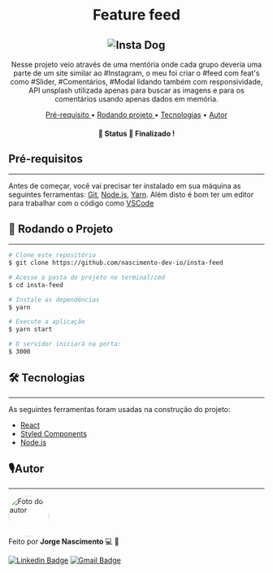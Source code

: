 <h1 align="center"> Feature feed </h1>

<h2 align="center">
<img alt="Insta Dog" title="Dog" src="https://firebasestorage.googleapis.com/v0/b/web-apps-4659f.appspot.com/o/feed.png?alt=media&token=215497eb-27db-4b74-98a4-1e516b91eebc" />
</h2>

<p align="center">Nesse projeto veio através de uma mentória onde cada grupo deveria uma parte de um site similar ao #Instagram, o meu foi criar o #feed com feat's como #Slider, #Comentários, #Modal lidando também com responsividade, API unsplash utilizada apenas para buscar as imagens e para os comentários usando apenas dados em memória.
</p>

<p align = "center">
  <a href="#pre"> Pré-requisito </a> •
  <a href="#rodando"> Rodando projeto </a> •
  <a href="#tecnologia">Tecnologias</a> • 
  <a href="#autor"> Autor </a>
</p>

<h4 align="center"> 
	🚧 Status 🚀 Finalizado !
</h4>

<h2 id="pre"> Pré-requisitos </h2>

---

Antes de começar, você vai precisar ter instalado em sua máquina as seguintes ferramentas:
[Git](https://git-scm.com), [Node.js](https://nodejs.org/en/), [Yarn](https://yarnpkg.com/).
Além disto é bom ter um editor para trabalhar com o código como [VSCode](https://code.visualstudio.com/)

 <h2 id="rodando">🎲 Rodando o Projeto </h2>

---

```bash
# Clone este repositório
$ git clone https://github.com/nascimento-dev-io/insta-feed

# Acesse a pasta do projeto no terminal/cmd
$ cd insta-feed

# Instale as dependências
$ yarn

# Execute a aplicação
$ yarn start

# O servidor iniciará na porta:
$ 3000
```

<h2 id="tecnologia">🛠 Tecnologias</h2>

---

As seguintes ferramentas foram usadas na construção do projeto:

- [React](https://pt-br.reactjs.org/)
- [Styled Components](https://styled-components.com/)
- [Node.js](https://nodejs.org/en/)

<h2 id="autor"> 🎙Autor</h2>

---

 <img  width="80px;" height="80px;" style="border-radius:50px;" src="https://firebasestorage.googleapis.com/v0/b/web-apps-4659f.appspot.com/o/perfil.jpg?alt=media&token=6d0c250c-8d06-44aa-b895-64f89d655962"  alt="Foto do autor"/>
 <br />
Feito por <strong> Jorge Nascimento </strong> 💻 🚀

[![Linkedin Badge](https://img.shields.io/badge/-Jorge-blue?style=flat-square&logo=Linkedin&logoColor=white&link=https://www.linkedin.com/in/jorge-nascimento-a465511ab/)](https://www.linkedin.com/in/jorge-nascimento-a465511ab/)
[![Gmail Badge](https://img.shields.io/badge/-jorg3nascimento-c14438?style=flat-square&logo=Gmail&logoColor=white&link=mailto:nascimento.dev.io@gmail.com)](mailto:nascimento.dev.io@gmail.com)
